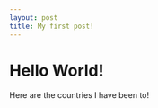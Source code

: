 ```yaml
---
layout: post
title: My first post!
---
```

# Hello World!

Here are the countries I have been to!

<script src="https://www.amcharts.com/lib/3/ammap.js" type="text/javascript"></script>
<script src="https://www.amcharts.com/lib/3/maps/js/worldHigh.js" type="text/javascript"></script>
<script src="https://www.amcharts.com/lib/3/themes/dark.js" type="text/javascript"></script>
<div id="mapdiv" style="width: 100%; height: 450px;"></div>

<script type="text/javascript">
var map = AmCharts.makeChart("mapdiv",{
type: "map",
theme: "dark",
projection: "mercator",
panEventsEnabled : true,
backgroundColor : "#535364",
backgroundAlpha : 1,
zoomControl: {
zoomControlEnabled : true
},
dataProvider : {
map : "worldHigh",
getAreasFromMap : true,
areas :
[
  {
    "id": "AT",
    "showAsSelected": true
  },
  {
    "id": "BE",
    "showAsSelected": true
  },
  {
    "id": "CH",
    "showAsSelected": true
  },
  {
    "id": "CZ",
    "showAsSelected": true
  },
  {
    "id": "DE",
    "showAsSelected": true
  },
  {
    "id": "DK",
    "showAsSelected": true
  },
  {
    "id": "EE",
    "showAsSelected": true
  },
  {
    "id": "ES",
    "showAsSelected": true
  },
  {
    "id": "FI",
    "showAsSelected": true
  },
  {
    "id": "FR",
    "showAsSelected": true
  },
  {
    "id": "GB",
    "showAsSelected": true
  },
  {
    "id": "GR",
    "showAsSelected": true
  },
  {
    "id": "IT",
    "showAsSelected": true
  },
  {
    "id": "ME",
    "showAsSelected": true
  },
  {
    "id": "NL",
    "showAsSelected": true
  },
  {
    "id": "PT",
    "showAsSelected": true
  },
  {
    "id": "SE",
    "showAsSelected": true
  },
  {
    "id": "TR",
    "showAsSelected": true
  },
  {
    "id": "RU",
    "showAsSelected": true
  },
  {
    "id": "TH",
    "showAsSelected": true
  },
  {
    "id": "VN",
    "showAsSelected": true
  }
]
},
areasSettings : {
autoZoom : true,
color : "#B4B4B7",
colorSolid : "#84ADE9",
selectedColor : "#84ADE9",
outlineColor : "#666666",
rollOverColor : "#9EC2F7",
rollOverOutlineColor : "#000000"
}
});
</script>


